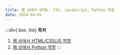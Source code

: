 ```yaml
---
title: 웹 상에서 HTML, CSS, JavaScript, Python 역할
date: 2024-04-05
---
```


:::div{.box .list}
**목차**

1. [웹 상에서 HTML/CSS/JS 역할](/basecamp-network/chapter03/03-1)
2. [웹 상에서 Python 역할](/basecamp-network/chapter03/03-2)
   :::
